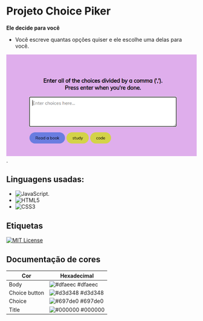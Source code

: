 # Projeto Choice Piker

**Ele decide para você**

- Você escreve quantas opções quiser e ele escolhe uma delas para você.

![Alt text](image.png).

## Linguagens usadas:
- ![JavaScript](https://img.shields.io/badge/JavaScript-668?style=for-the-badge&logo=javascript&logoColor=f7df1e).
- ![HTML5](https://img.shields.io/badge/HTML5-668?style=for-the-badge&logo=html5)
- ![CSS3](https://img.shields.io/badge/CSS3-668?style=for-the-badge&logo=css3&logoColor=264CE4)


## Etiquetas

[![MIT License](https://img.shields.io/badge/License-MIT-green.svg)](https://choosealicense.com/licenses/mit/)
## Documentação de cores

| Cor               | Hexadecimal                                                |
| ----------------- | ---------------------------------------------------------------- |
| Body       | ![#dfaeec](https://via.placeholder.com/10/dfaeec?text=+) #dfaeec |
| Choice button       | ![#d3d348](https://via.placeholder.com/10/d3d348?text=+) #d3d348 |
| Choice       | ![#697de0](https://via.placeholder.com/10/697de0?text=+) #697de0 |
| Title       | ![#000000](https://via.placeholder.com/10/000000?text=+) #000000 |

